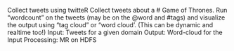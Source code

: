 Collect tweets using twitteR
Collect tweets about a # Game of Thrones.
Run “wordcount” on the tweets (may be on the @word and #tags) and visualize the output using “tag cloud” or “word cloud’.
(This can be dynamic and realtime too!) 
Input: Tweets for a given domain Output: Word-cloud for the Input Processing: MR on HDFS
